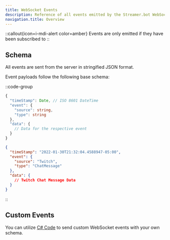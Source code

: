 ```yaml
---
title: WebSocket Events
description: Reference of all events emitted by the Streamer.bot WebSocket Server
navigation.title: Overview
---
```


::callout{icon=i-mdi-alert color=amber}
Events are only emitted if they have been subscribed to
::

## Schema
All events are sent from the server in stringified JSON format.

Event payloads follow the following base schema:

::code-group
  ```ts [JSON Schema]
  {
    "timeStamp": Date, // ISO 8601 DateTime
    "event": {
      "source": string,
      "type": string
    },
    "data": {
      // Data for the respective event
    }
  }
  ```
  ```json [Example]
  {
    "timeStamp": "2022-01-30T21:32:04.4588947-05:00",
    "event": {
      "source": "Twitch",
      "type": "ChatMessage"
    },
    "data": {
      // Twitch Chat Message Data
    }
  }
  ```
::

## Custom Events
You can utilize [C# Code](/api/csharp/core/servers-clients) to send custom WebSocket events with your own schema.